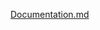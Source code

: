 [Documentation.md](https://github.com/vitalik-Linuxu/facial-recognition/files/7268168/Documentation.md)
